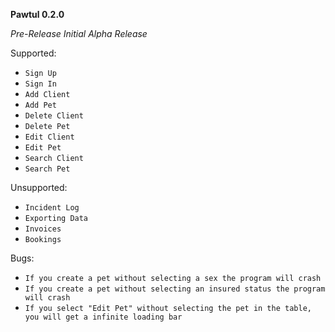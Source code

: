 **Pawtul 0.2.0** 

*Pre-Release*
*Initial Alpha Release*

Supported:
- `Sign Up`
- `Sign In`
- `Add Client`
- `Add Pet`
- `Delete Client`
- `Delete Pet`
- `Edit Client`
- `Edit Pet`
- `Search Client`
- `Search Pet`

Unsupported:
- `Incident Log`
- `Exporting Data`
- `Invoices`
- `Bookings`

Bugs:

- `If you create a pet without selecting a sex the program will crash`
- `If you create a pet without selecting an insured status the program will crash`
- `If you select "Edit Pet" without selecting the pet in the table, you will get a infinite loading bar`








